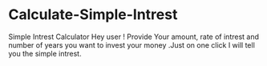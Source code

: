 # Calculate-Simple-Intrest
Simple Intrest Calculator
Hey user ! Provide Your amount, rate of intrest and number of years you want to invest your money .Just on one click I will tell you the simple intrest.
